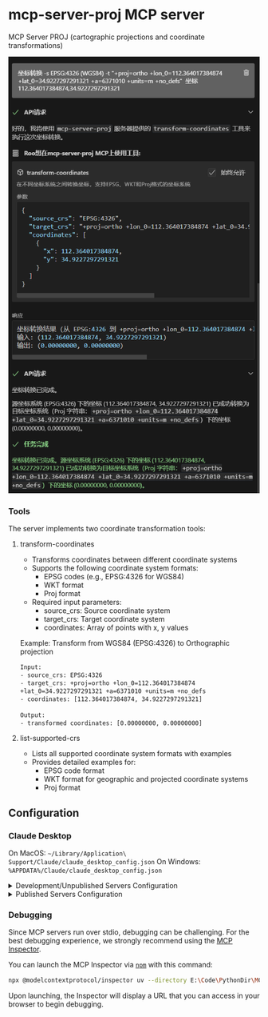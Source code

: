 # mcp-server-proj MCP server

MCP Server PROJ (cartographic projections and coordinate transformations)

![](image\mcp_server_proj_transform.png)

### Tools

The server implements two coordinate transformation tools:

1. transform-coordinates
   - Transforms coordinates between different coordinate systems
   - Supports the following coordinate system formats:
     - EPSG codes (e.g., EPSG:4326 for WGS84)
     - WKT format
     - Proj format
   - Required input parameters:
     - source_crs: Source coordinate system
     - target_crs: Target coordinate system
     - coordinates: Array of points with x, y values
   
   Example: Transform from WGS84 (EPSG:4326) to Orthographic projection
   ```
   Input:
   - source_crs: EPSG:4326
   - target_crs: +proj=ortho +lon_0=112.364017384874 +lat_0=34.9227297291321 +a=6371010 +units=m +no_defs
   - coordinates: [112.364017384874, 34.9227297291321]
   
   Output:
   - transformed coordinates: [0.00000000, 0.00000000]
   ```

2. list-supported-crs
   - Lists all supported coordinate system formats with examples
   - Provides detailed examples for:
     - EPSG code format
     - WKT format for geographic and projected coordinate systems
     - Proj format

## Configuration

### Claude Desktop

On MacOS: `~/Library/Application\ Support/Claude/claude_desktop_config.json`
On Windows: `%APPDATA%/Claude/claude_desktop_config.json`

<details>
  <summary>Development/Unpublished Servers Configuration</summary>
  ```
  "mcpServers": {
    "mcp-server-proj": {
      "command": "uv",
      "args": [
        "--directory",
        "E:\Code\PythonDir\MCP\mcp-server-proj",
        "run",
        "mcp-server-proj"
      ]
    }
  }
  ```
</details>

<details>
  <summary>Published Servers Configuration</summary>
  ```
  "mcpServers": {
    "mcp-server-proj": {
      "command": "uvx",
      "args": [
        "mcp-server-proj"
      ]
    }
  }
  ```
</details>

### Debugging

Since MCP servers run over stdio, debugging can be challenging. For the best debugging
experience, we strongly recommend using the [MCP Inspector](https://github.com/modelcontextprotocol/inspector).

You can launch the MCP Inspector via [`npm`](https://docs.npmjs.com/downloading-and-installing-node-js-and-npm) with this command:

```bash
npx @modelcontextprotocol/inspector uv --directory E:\Code\PythonDir\MCP\mcp-server-proj run mcp-server-proj
```

Upon launching, the Inspector will display a URL that you can access in your browser to begin debugging.